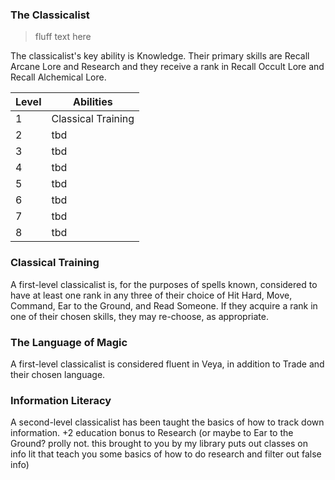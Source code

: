 ### The Classicalist

> fluff text here

The classicalist's key ability is Knowledge. Their primary skills are Recall Arcane Lore and Research and they receive a rank in Recall Occult Lore and Recall Alchemical Lore.

| Level | Abilities |
| ----- | --------- |
| 1 | Classical Training |
| 2 | tbd |
| 3 | tbd |
| 4 | tbd |
| 5 | tbd |
| 6 | tbd |
| 7 | tbd |
| 8 | tbd |

### Classical Training
A first-level classicalist is, for the purposes of spells known, considered to have at least one rank in any three of their choice of Hit Hard, Move, Command, Ear to the Ground, and Read Someone. If they acquire a rank in one of their chosen skills, they may re-choose, as appropriate.

### The Language of Magic
A first-level classicalist is considered fluent in Veya, in addition to Trade and their chosen language.

### Information Literacy
A second-level classicalist has been taught the basics of how to track down information. +2 education bonus to Research (or maybe to Ear to the Ground? prolly not. this brought to you by my library puts out classes on info lit that teach you some basics of how to do research and filter out false info)
